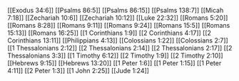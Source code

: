 [[Exodus 34:6]]
[[Psalms 86:5]]
[[Psalms 86:15]]
[[Psalms 138:7]]
[[Micah 7:18]]
[[Zechariah 10:6]]
[[Zechariah 10:12]]
[[Luke 22:32]]
[[Romans 5:20]]
[[Romans 8:28]]
[[Romans 9:11]]
[[Romans 9:24]]
[[Romans 15:5]]
[[Romans 15:13]]
[[Romans 16:25]]
[[1 Corinthians 1:9]]
[[2 Corinthians 4:17]]
[[2 Corinthians 13:11]]
[[Philippians 4:13]]
[[Colossians 1:22]]
[[Colossians 2:7]]
[[1 Thessalonians 2:12]]
[[2 Thessalonians 2:14]]
[[2 Thessalonians 2:17]]
[[2 Thessalonians 3:3]]
[[1 Timothy 6:12]]
[[2 Timothy 1:9]]
[[2 Timothy 2:10]]
[[Hebrews 9:15]]
[[Hebrews 13:20]]
[[1 Peter 1:6]]
[[1 Peter 1:15]]
[[1 Peter 4:11]]
[[2 Peter 1:3]]
[[1 John 2:25]]
[[Jude 1:24]]
